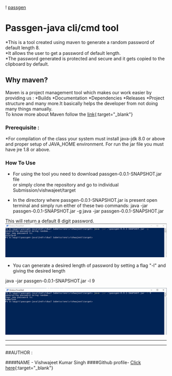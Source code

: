 ! [passgen](images\Strong-Password-Generator.jpg)

# Passgen-java cli/cmd tool 

*This is a tool created using maven to generate a random password of default length 8. <br>
*It allows the user to get a password of default length. <br>
*The password generated is protected and secure and it gets copied to the clipboard by default.<br>

## Why maven?

Maven is a project management tool which makes our work easier by providing us :
 *Builds
 *Documentation
 *Dependencies
 *Releases
 *Project structure
and many more.It basically helps the developer from not doing many things manually.<br>
To know more about Maven follow the [link](https://maven.apache.org/){:target="_blank"}

 

### Prerequisite :

*For compilation of the class your system must install java-jdk 8.0 or above and proper setup of JAVA_HOME environment. For run the jar file you must have jre 1.8 or above.

### How To Use

 * For using the tool you need to download passgen-0.0.1-SNAPSHOT.jar file<br>or simply clone the repository and go to individual Submission/vishwajeet/target

* In the directory where passgen-0.0.1-SNAPSHOT.jar is present open terminal and simply run either of these two commands:
 java -jar passgen-0.0.1-SNAPSHOT.jar -g
 java -jar passgen-0.0.1-SNAPSHOT.jar
 
This will return a default 8 digit password.
![example](images\output1.PNG)

* You can generate a desired length of password by setting a flag "-l" and giving the desired length
>
 java -jar passgen-0.0.1-SNAPSHOT.jar -l 9

![example](images\output2.PNG)

---
---

##AUTHOR :

####NAME - Vishwajeet Kumar Singh
####Github profile- [Click here](https://github.com/vishwajeet-hash){:target="_blank"}
